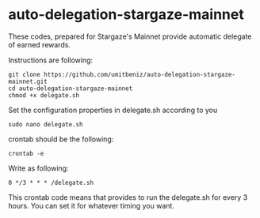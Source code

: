 # auto-delegation-stargaze-mainnet
These codes, prepared for Stargaze's Mainnet provide automatic delegate of earned rewards.

Instructions are following:

```
git clone https://github.com/umitbeniz/auto-delegation-stargaze-mainnet.git
cd auto-delegation-stargaze-mainnet
chmod +x delegate.sh
```

Set the configuration properties in delegate.sh according to you
```
sudo nano delegate.sh
```

crontab should be the following:
```
crontab -e
```

Write as following:
```
0 */3 * * * /delegate.sh
```

This crontab code means that provides to run the delegate.sh for every 3 hours.
You can set it for whatever timing you want.
